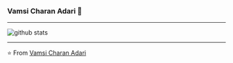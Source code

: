 ### Vamsi Charan Adari 👋

<!--
**adarivamsi/adarivamsi** is a ✨ _special_ ✨ repository because its `README.md` (this file) appears on your GitHub profile.

Here are some ideas to get you started:

- 🔭 I’m currently working on ...
- 🌱 I’m currently learning ...
- 👯 I’m looking to collaborate on ...
- 🤔 I’m looking for help with ...
- 💬 Ask me about ...
- 📫 How to reach me: ...
- 😄 Pronouns: ...
- ⚡ Fun fact: ...
-->
---------------------------------------------------------------------------------------------------------------------------------------------------------------------------------

![github stats](https://github-readme-stats.vercel.app/api?username=Isha2103&show_icons=true)

---------------------------------------------------------------------------------------------------------------------------------------------------------------------------------

⭐️ From [Vamsi Charan Adari](https://github.com/adarivamsi)
